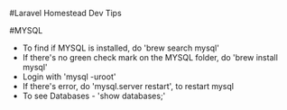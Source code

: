 #Laravel Homestead Dev Tips

#MYSQL
- To find if MYSQL is installed, do 'brew search mysql'
- If there's no green check mark on the MYSQL folder, do 'brew install mysql'
- Login with 'mysql -uroot'
- If there's error, do 'mysql.server restart', to restart mysql
- To see Databases - 'show databases;'
